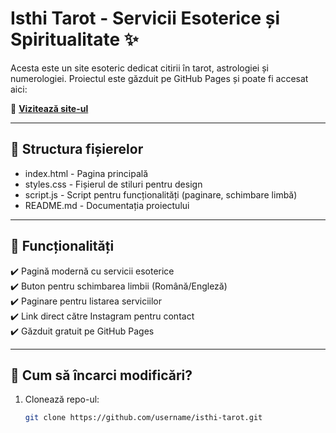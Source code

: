 # Isthi Tarot - Servicii Esoterice și Spiritualitate ✨

Acesta este un site esoteric dedicat citirii în tarot, astrologiei și numerologiei. Proiectul este găzduit pe GitHub Pages și poate fi accesat aici:

🔮 **[Vizitează site-ul](https://username.github.io/isthi-tarot/)**

---

## 📂 Structura fișierelor
- index.html - Pagina principală
- styles.css - Fișierul de stiluri pentru design
- script.js - Script pentru funcționalități (paginare, schimbare limbă)
- README.md - Documentația proiectului

---

## 📌 Funcționalități
✔️ Pagină modernă cu servicii esoterice  
✔️ Buton pentru schimbarea limbii (Română/Engleză)  
✔️ Paginare pentru listarea serviciilor  
✔️ Link direct către Instagram pentru contact  
✔️ Găzduit gratuit pe GitHub Pages  

---

## 🚀 Cum să încarci modificări?
1. Clonează repo-ul:  
   ```sh
   git clone https://github.com/username/isthi-tarot.git
